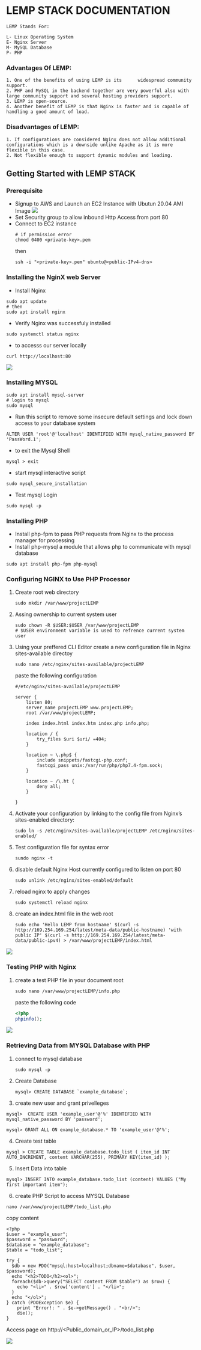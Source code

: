 # LEMP STACK DOCUMENTATION

    LEMP Stands For:

    L- Linux Operating System
    E- Nginx Server
    M- MySQL Database
    P- PHP

### Advantages Of LEMP:

    1. One of the benefits of using LEMP is its      widespread community support.
    2. PHP and MySQL in the backend together are very powerful also with large community support and several hosting providers support.
    3. LEMP is open-source.
    4. Another benefit of LEMP is that Nginx is faster and is capable of handling a good amount of load.

### Disadvantages of LEMP:

    1. If configurations are considered Nginx does not allow additional configurations which is a downside unlike Apache as it is more flexible in this case.
    2. Not flexible enough to support dynamic modules and loading.

## Getting Started with LEMP STACK

### Prerequisite

- Signup to AWS and Launch an EC2 Instance with Ubutun 20.04 AMI Image
  ![](images/project2/launchInstance.png)
- Set Security group to allow inbound Http Access from port 80
- Connect to EC2 instance
  ```
  # if permission error
  chmod 0400 <private-key>.pem
  ```
  then
  ```
  ssh -i "<private-key>.pem" ubuntu@<public-IPv4-dns>
  ```

### Installing the NginX web Server

- Install Nginx

```
sudo apt update
# then
sudo apt install nginx
```

- Verify Nginx was successfuly installed

```
sudo systemctl status nginx
```

- to accesss our server locally

```
curl http://localhost:80
```

![](images/project2/installnginx.png)

### Installing MYSQL

```
sudo apt install mysql-server
# login to mysql
sudo mysql
```

- Run this script to remove some insecure default settings and lock down access to your database system

```
ALTER USER 'root'@'localhost' IDENTIFIED WITH mysql_native_password BY 'PassWord.1';
```

- to exit the Mysql Shell

```
mysql > exit
```

- start mysql interactive script

```
sudo mysql_secure_installation
```

- Test mysql Login

```
sudo mysql -p
```

### Installing PHP

- Install php-fpm to pass PHP requests from Nginx to the process manager for processing
- Install php-mysql a module that allows php to communicate with mysql database

```
sudo apt install php-fpm php-mysql
```

### Configuring NGINX to Use PHP Processor

1. Create root web directory
   ```
   sudo mkdir /var/www/projectLEMP
   ```
1. Assing ownership to current system user
   ```
   sudo chown -R $USER:$USER /var/www/projectLEMP
   # $USER environment variable is used to refrence current system user
   ```
1. Using your preffered CLI Editor create a new configuration file in Nginx sites-available directoy

   ```
   sudo nano /etc/nginx/sites-available/projectLEMP
   ```

   paste the following configuration

   ```
   #/etc/nginx/sites-available/projectLEMP

   server {
       listen 80;
       server_name projectLEMP www.projectLEMP;
       root /var/www/projectLEMP;

       index index.html index.htm index.php info.php;

       location / {
           try_files $uri $uri/ =404;
       }

       location ~ \.php$ {
           include snippets/fastcgi-php.conf;
           fastcgi_pass unix:/var/run/php/php7.4-fpm.sock;
       }

       location ~ /\.ht {
           deny all;
       }

   }
   ```

1. Activate your configuration by linking to the config file from Nginx’s sites-enabled directory:
   ```
   sudo ln -s /etc/nginx/sites-available/projectLEMP /etc/nginx/sites-enabled/
   ```
1. Test configuration file for syntax error
   ```
   sundo nginx -t
   ```
1. disable default Nginx Host currently configured to listen on port 80
   ```
   sudo unlink /etc/nginx/sites-enabled/default
   ```
1. reload nginx to apply changes
   ```
   sudo systemctl reload nginx
   ```
1. create an index.html file in the web root
   ```
   sudo echo 'Hello LEMP from hostname' $(curl -s http://169.254.169.254/latest/meta-data/public-hostname) 'with public IP' $(curl -s http://169.254.169.254/latest/meta-data/public-ipv4) > /var/www/projectLEMP/index.html
   ```

![](images/project2/default-index.png)

### Testing PHP with Nginx

1. create a test PHP file in your document root

   ```
   sudo nano /var/www/projectLEMP/info.php
   ```

   paste the following code

   ```php
   <?php
   phpinfo();
   ```

![](images/project2/testphp.png)

### Retrieving Data from MYSQL Database with PHP

1. connect to mysql database
   ```
   sudo mysql -p
   ```
2. Create Database
   ```mysql
   mysql> CREATE DATABASE `example_database`;
   ```
3. create new user and grant privelleges

```
mysql>  CREATE USER 'example_user'@'%' IDENTIFIED WITH mysql_native_password BY 'password';

mysql> GRANT ALL ON example_database.* TO 'example_user'@'%';
```

4. Create test table

```
mysql > CREATE TABLE example_database.todo_list ( item_id INT AUTO_INCREMENT, content VARCHAR(255), PRIMARY KEY(item_id) );
```

5. Insert Data into table

```
mysql> INSERT INTO example_database.todo_list (content) VALUES ("My first important item");
```

6. create PHP Script to access MYSQL Database

```
nano /var/www/projectLEMP/todo_list.php
```

copy content

```
<?php
$user = "example_user";
$password = "password";
$database = "example_database";
$table = "todo_list";

try {
  $db = new PDO("mysql:host=localhost;dbname=$database", $user, $password);
  echo "<h2>TODO</h2><ol>";
  foreach($db->query("SELECT content FROM $table") as $row) {
    echo "<li>" . $row['content'] . "</li>";
  }
  echo "</ol>";
} catch (PDOException $e) {
    print "Error!: " . $e->getMessage() . "<br/>";
    die();
}
```

Access page on
http://<Public_domain_or_IP>/todo_list.php

![](images/project2/todo.png)
